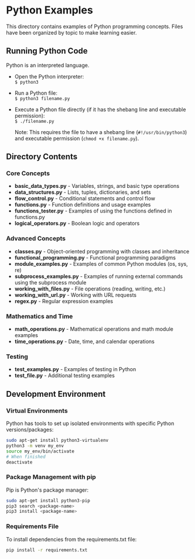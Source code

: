 # Python Examples

This directory contains examples of Python programming concepts. Files have been organized by topic to make learning easier.

## Running Python Code

Python is an interpreted language.

- Open the Python interpreter:  
  `$ python3`

- Run a Python file:  
  `$ python3 filename.py`

- Execute a Python file directly (if it has the shebang line and executable permission):  
  `$ ./filename.py`

  Note: This requires the file to have a shebang line (`#!/usr/bin/python3`) and executable permission (`chmod +x filename.py`).

## Directory Contents

### Core Concepts
- **basic_data_types.py** - Variables, strings, and basic type operations
- **data_structures.py** - Lists, tuples, dictionaries, and sets
- **flow_control.py** - Conditional statements and control flow
- **functions.py** - Function definitions and usage examples
- **functions_tester.py** - Examples of using the functions defined in functions.py
- **logical_operators.py** - Boolean logic and operators

### Advanced Concepts
- **classes.py** - Object-oriented programming with classes and inheritance
- **functional_programming.py** - Functional programming paradigms
- **module_examples.py** - Examples of common Python modules (os, sys, re)
- **subprocess_examples.py** - Examples of running external commands using the subprocess module
- **working_with_files.py** - File operations (reading, writing, etc.)
- **working_with_url.py** - Working with URL requests
- **regex.py** - Regular expression examples

### Mathematics and Time
- **math_operations.py** - Mathematical operations and math module examples
- **time_operations.py** - Date, time, and calendar operations

### Testing
- **test_examples.py** - Examples of testing in Python
- **test_file.py** - Additional testing examples

## Development Environment

### Virtual Environments
Python has tools to set up isolated environments with specific Python versions/packages:

```bash
sudo apt-get install python3-virtualenv
python3 -m venv my_env
source my_env/bin/activate
# When finished
deactivate
```

### Package Management with pip
Pip is Python's package manager:

```bash
sudo apt-get install python3-pip
pip3 search <package-name>
pip3 install <package-name>
```

### Requirements File
To install dependencies from the requirements.txt file:

```bash
pip install -r requirements.txt
```